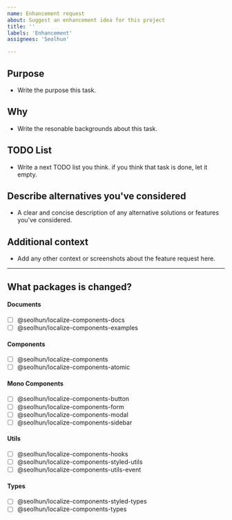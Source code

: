 ```yaml
---
name: Enhancement request
about: Suggest an enhancement idea for this project
title: ''
labels: 'Enhancement'
assignees: 'Seolhun'

---
```


## Purpose

- Write the purpose this task.

## Why

- Write the resonable backgrounds about this task.

## TODO List

- Write a next TODO list you think. if you think that task is done, let it empty.

## Describe alternatives you've considered

- A clear and concise description of any alternative solutions or features you've considered.

## Additional context

- Add any other context or screenshots about the feature request here.


---


## What packages is changed?
#### Documents
- [ ] @seolhun/localize-components-docs
- [ ] @seolhun/localize-components-examples

#### Components
- [ ] @seolhun/localize-components
- [ ] @seolhun/localize-components-atomic

#### Mono Components
- [ ] @seolhun/localize-components-button
- [ ] @seolhun/localize-components-form
- [ ] @seolhun/localize-components-modal
- [ ] @seolhun/localize-components-sidebar

#### Utils
- [ ] @seolhun/localize-components-hooks
- [ ] @seolhun/localize-components-styled-utils
- [ ] @seolhun/localize-components-utils-event

#### Types
- [ ] @seolhun/localize-components-styled-types
- [ ] @seolhun/localize-components-types
